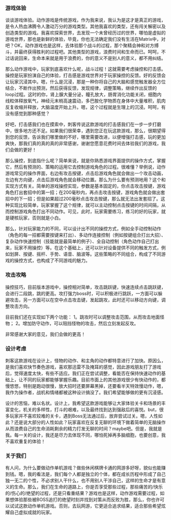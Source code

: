 
### 游戏体验

谈谈游戏体验。动作游戏是传统游戏，作为我来说，我认为是这才是真正的游戏，是令人热血沸腾令人激动万分的游戏类型。其他我喜欢的类型，还有闯关解密以及创造类型的游戏。我喜欢探索世界，去发现一个未曾经历过的世界，哪怕是虚拟的游戏世界，那也是新鲜的体验，毕竟，你也无法确定我们没有生活在Matrix中，对吧？OK，动作游戏也是这样，去体验那个战斗的过程，那个聚精会神和对方搏斗，并最终获得胜利的过程吧。其他类型的游戏，浪费时间和生命而已。呵呵，不过话说回来，生命本来就是用于浪费的，你的意义不是别人的意义，都不用纠结。

那么动作游戏中，玩家到底喜欢什么呢，战斗过程！这就需要考虑操控和打击感。操控是玩家扮演自己的体验，打击感是游戏世界对于玩家操控的反馈。好的反馈会让玩家沉浸其中。嗯，什么是沉浸，那是一种你将自己的大脑和感觉触发器全方位结合，不断作出预测，然后获得反馈，发现规律，调整策略，继续作出反馈的loop过程。这时的你，肾上腺大量分泌，瞳孔放大，肠胃消化功能关闭，细胞内线粒体释放氧气，神经元末梢高速震动，多巴胺化学物质在身体中大量堆积，肌肉反复收缩并释放，大脑温度开始上升。嗯，这个过程就是生理上的沉浸。呵呵，有没有感觉到那种感觉？

好吧，打击感我们也在摸索中，刺客传说这款游戏的打击感我们在一步一步打磨中，很多地方还不足。如果我们很荣幸，遇到您正在玩这款游戏，那么，很期望得到您的反馈，告诉我们哪里做的不好，哪里需要改进，以便增强打击感，玩的更加爽快，那我们真的真的真的非常感谢，谢谢您愿意花费时间去体验我们的游戏，我们会做的更好！

那么操控，到底指什么呢？简单来说，就是你熟悉游戏界面提供的操作方式，掌握它，然后有预测的、策略的运用它去控制游戏角色的过程。很难懂？举例说，动作游戏常见的操作界面，右边有攻击按键，点击后游戏角色就会做出一个攻击动画，左边有方向键，点击后游戏角色就会移动位置。那么为什么要有预测地用？这个和实现方式有关。简单的游戏操控实现，参数是基本固定的，你点击攻击按键，游戏角色打出套招中的第一招；在200毫秒内，再点击攻击按键，游戏角色就会做出套招中的下一招；但是如果超过200毫秒点击攻击按键，那么就无法出发套招了。这种实现比较简单，玩家掌握了这个规律，就可以主动控制点击按键的时间间隔，从而控制游戏角色打出不同动作。可见，此时，玩家需要练习，练习的好的玩家，就是硬核玩家，否则就是小白。

那么，针对玩家能力的不同，可以设计出不同的操控方式，例如全手动控制动作（角色的每一招都需要按键来打出）、多动作连接控制（例如按键组合打出大招）、复杂动作快速控制（技能就是最简单的例子）、全自动控制（角色动作自己打出来，玩家不用操控）等。在这个基础上，还可以针对设备提供不同的触发方式，例如划屏、按键、摇杆、手势、语音、脑波等。这些策略的不同组合，构成了不同游戏的操控方式，也构成了不同游戏的魅力。





### 攻击攻略

操控技巧，目前版本游戏中，操控相对简单，攻击跳跃键，快速连续点击跳跃键，会进行二段跳，跳的更高。攻打强力boss时，可以积极进行跳跃，一方面可以躲避攻击，另一方面可以在空中点击攻击键，发起跳攻，此时还可以移动方向键，调整攻击方向。

目前我们还在实现如下两个功能：
1。跳攻时可以调整攻击范围，从而攻击地面怪物；
2。增加防守动作，可以阻挡怪物的攻击，然后立刻发起反攻。

非常感谢大家的意见，我们会做的更高！


### 设计考虑

刺客这款游戏在设计上，怪物的动作、和主角的动作都特意进行了加快。原因么，是我们喜欢快节奏色游戏，喜欢那迅雷不及掩耳的感觉，因此游戏朋友打了游戏后，觉得速度太快，有些不适应。我们正在尝试调整，看能否在保持快速动作的基础上，让不同的玩家都能够掌握乐趣。目前市面上的其他游戏很少有快动作的，都慢悠悠，特别是跑动很慢，放大招时还要屏幕黑掉，还要看半天特效慢动作，嗯，我作为操作者，战机和情绪都被这种设计搞没了。我们希望能够做的更有沉浸感。

设计的苦恼，难以名状。设计上，我希望这款游戏能够让大家体验关卡和场景的丰富变化，机关的多样性，打斗的艰难，以及最终找到达到强敌后的喜悦。but，很多玩家并不喜欢较难的关卡，遇到Boss无法通过后，放弃尝试过关。嗯，人性如此？还是说大部分的人性如此？玩家喜欢在反复无聊的环境下做着简单的无脑操作从而浪费自己的生命消耗剩余的精力打发无聊的时间？maybe吧。但是，我就是我。每一关的设计，我还是尽力去体现不同，哪怕死掉再多脑细胞，也要创意，我不喜欢重复的体验！


### 关于我们

有人问，为什么要做动作单机游戏？做些休闲棋牌卡通的网游多好呀，貌似也能赚到钱。嗯，我的看法是，我们每个人都是独立的个体，都在成长历程中形成了自己独一无二的个性，不必求别人干什么，也不用别人干涉自己，这样的生命才是有意义的生命。那么，我们在生命的道路上，你是否享受那些过程，那些痛苦的/快乐的/伤心的/绝望的过程，还是只看重结果？游戏也是这样，动作游戏需要过程，如果想体验那些被BOSS追打的绝望时刻并找到对策从而反败为胜，那么，你也许可以试试这款动作单机游戏。否则，去玩网游，它更适合追求结果，适合那些希望炫耀自己虚拟成就的玩家。



